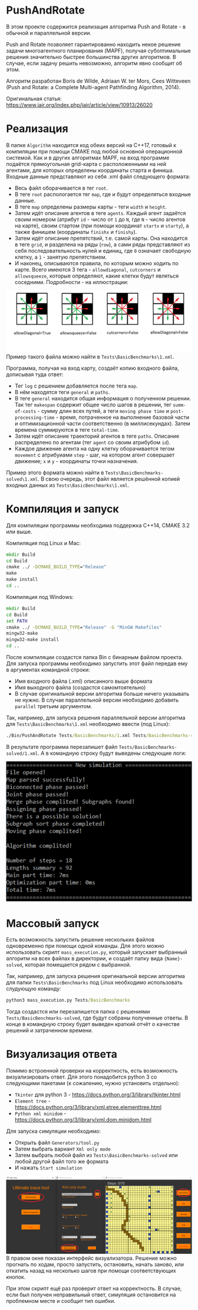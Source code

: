 # PushAndRotate

В этом проекте содержится реализация алгоритма Push and Rotate - в обычной и параллельной версии.

Push and Rotate позволяет гарантированно находить некое решение задачи многоагентного планирования (MAPF), получая субоптимальные решения значительно быстрее большинства других алгоритмов. В случае, если задачу решить невозможно, алгоритм явно сообщит об этом.

Алгоритм разработан Boris de Wilde, Adriaan W. ter Mors, Cees Witteveen (Push and Rotate: a Complete Multi-agent Pathfinding Algorithm, 2014).

Оригинальная статья:
https://www.jair.org/index.php/jair/article/view/10913/26020

# Реализация
В папке `Algorithm` находится код обеих версий на C++17, готовый к компиляции при помощи CMAKE под любой основной операционной системой. Как и в других алгоритмах MAPF, на вход программе подаётся прямоугольная grid-карта с расположенными на ней агентами, для которых определены координаты старта и финиша. Входные данные представляют из себя .xml файл следующего формата:
+ Весь файл оборачивается в тег `root`.
+ В теге `root` распологается тег `map`, где и будут определяться входные данные.
+ В теге `map` определены размеры карты - теги `width` и `height`.
+ Затем идёт описание агентов в теге `agents`. Каждый агент задаётся своим номером (атрибут `id` - число от `1` до `N`, где `N` - число агентов на карте), своим стартом (при помощи координат `startx` и `starty`), а также финишем (координаты `finishx` и `finishy`).
+ Затем идёт описание препятствий, т.е. самой карты. Она находится в теге `grid`, и разделена на ряды (`row`), а сами ряды представляют из себя последовательность нулей и единиц, где `0` означает свободную клетку, а `1` - занятую препятствием.
+ И наконец, описываются правила, по которым можно ходить по карте. Всего имеются 3 тега - `allowdiagonal`, `cutcorners` и `allowsqueeze`, которые определяют, какие клетки будут являться соседними. Подробности - на иллюстрации:

![im1](./Images/MoveOptions.png)
Пример такого файла можно найти в `Tests\BasicBenchmarks\1.xml`.

Программа, получая на вход карту, создаёт копию входного файла, дописывая туда ответ:
+ Тег `log` с решением добавляется после тега `map`. 
+ В нём находятся теги `general` и `paths`.
+ В теге `general` находится общая информация о полученном решении. Так тег `makespan` содержит общее число шагов в решении, тег `summ-of-costs` - сумму длин всех путей, а теги `moving phase time` и `post-processing-time` - время, потраченное на выполнение базовой части и оптимизационной части соответственно (в миллисекундах). Затем времена суммируются в теге `total-time`.
+ Затем идёт описание траекторий агентов в теге `paths`. Описание распределено по агентам (тег `agent` со своим атрибубом `id`).
+ Каждое движение агента на одну клетку оборачивается тегом `movement` с атрибуиами `step` - шаг, на котором агент совершает движение; `x` и `y` - координаты точки назначения.

Пример этого формата можно найти в `Tests\BasicBenchmarks-solved\1.xml`. В свою очередь, этот файл является решённой копией входных данных из `Tests\BasicBenchmarks\1.xml`.

# Компиляция и запуск

Для компиляции программы необходима поддержка C++14, CMAKE 3.2 или выше.

Компиляция под Linux и Mac:
```cmd
mkdir Build
cd Build
cmake ../ -DCMAKE_BUILD_TYPE="Release"
make
make install
cd ..
```
Компиляция под Windows:
```cmd
mkdir Build
cd Build
set PATH
cmake ../ -DCMAKE_BUILD_TYPE="Release" -G "MinGW Makefiles"
mingw32-make
mingw32-make install
cd ..
```
После компиляции создастся папка Bin с бинарным файлом проекта. Для запуска программы необходимо запустить этот файл передав ему в аргументах командной строки:
+ Имя входного файла (.xml) описанного выше формата
+ Имя выходного файла (создастся самомтоятельно)
+ В случае оригинальной версии алгоритма больше ничего указывать не нужно. В случае параллельной версии необходимо добавить `parallel` третьим аргументом.

Так, например, для запуска решения параллельной версии алгоритма для `Tests\BasicBenchmarks\1.xml` необходимо ввести (под Linux):
```cmd
./Bin/PushAndRotate Tests/BasicBenchmarks/1.xml Tests/BasicBenchmarks-solved/1.xml parallel
```
В результате программа перезапишет файл `Tests/BasicBenchmarks-solved/1.xml`. А в командную строку будут выведены следующие логи:

![im2](./Images/Logs.png)

# Массовый запуск
Есть возможность запустить решение нескольких файлов одновременно при помощи одной команды. Для этого можно использовать скрипт `mass_execution.py`, который запускает выбранный алгоритм на всех файлах в директории, и создаёт папку вида `{Name}-solved`, которая помещается рядом с выбранной.

Так, например, для запуска решения оригинальной версии алгоритма для папки `Tests\BasicBenchmarks` под Linux необходимо использовать слудующую команду:
```cmd
python3 mass_execution.py Tests/BasicBenchmarks
```
Тогда создастся или перезапишется папка с решениями `Tests/BasicBenchmarks-solved`, где будут собраны полученные ответы. В конце в командную строку будет выведен краткий отчёт о качестве решений и затраченном времени.

# Визуализация ответа
Помимо встроенной проверки на корректность, есть возможность визуализировать ответ. Для этого понадобится python 3 со следующими пакетами (к сожалению, нужно установить отдельно):
+ `Tkinter` для python 3 - https://docs.python.org/3/library/tkinter.html
+ `Element tree` - https://docs.python.org/3/library/xml.etree.elementtree.html
+ `Python xml minidom` - https://docs.python.org/3/library/xml.dom.minidom.html

Для запуска симуляции необходимо:
+ Открыть файл `Generators/tool.py`
+ Затем выбрать вариант `Xml only mode`
+ Затем выбрать любой файл из `Tests\BasicBenchmarks-solved` или любой другой файл того же формата
+ И нажать `Start simulation`

![im3](./Images/Visual.png)
В правом окне показан интерфейс визуализатора. Решение можно прогнать по ходам, просто запустить, остановить, начать заново, или откатить назад на несколько шагов при помощи соответствующих кнопок.

При этом скрипт ещё раз проверит ответ на корректность. В случае, если был получен неправильный ответ, симуляция остановится на проблемном месте и сообщит тип ошибки.
